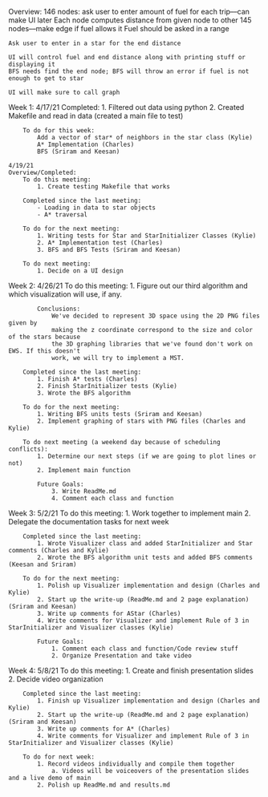 Overview:
    146 nodes: ask user to enter amount of fuel for each trip––can make UI later
    Each node computes distance from given node to other 145 nodes––make edge if fuel allows it
    Fuel should be asked in a range

    Ask user to enter in a star for the end distance

    UI will control fuel and end distance along with printing stuff or displaying it
    BFS needs find the end node; BFS will throw an error if fuel is not enough to get to star

    UI will make sure to call graph

Week 1:
    4/17/21 
        Completed:
            1. Filtered out data using python
            2. Created Makefile and read in data (created a main file to test)

        To do for this week:
            Add a vector of star* of neighbors in the star class (Kylie)
            A* Implementation (Charles)
            BFS (Sriram and Keesan)

    4/19/21
    Overview/Completed:
        To do this meeting: 
            1. Create testing Makefile that works

        Completed since the last meeting:
            - Loading in data to star objects
            - A* traversal

        To do for the next meeting:
            1. Writing tests for Star and StarInitializer Classes (Kylie)
            2. A* Implementation test (Charles)
            3. BFS and BFS Tests (Sriram and Keesan)
        
        To do next meeting:
            1. Decide on a UI design

Week 2:
    4/26/21
        To do this meeting: 
            1. Figure out our third algorithm and which visualization will use, if any.

            Conclusions:
                We've decided to represent 3D space using the 2D PNG files given by
                making the z coordinate correspond to the size and color of the stars because 
                the 3D graphing libraries that we've found don't work on EWS. If this doesn't 
                work, we will try to implement a MST.

        Completed since the last meeting:
            1. Finish A* tests (Charles)
            2. Finish StarInitializer tests (Kylie)
            3. Wrote the BFS algorithm

        To do for the next meeting:
            1. Writing BFS units tests (Sriram and Keesan)
            2. Implement graphing of stars with PNG files (Charles and Kylie)
        
        To do next meeting (a weekend day because of scheduling conflicts):
            1. Determine our next steps (if we are going to plot lines or not)
            2. Implement main function

            Future Goals:
                3. Write ReadMe.md
                4. Comment each class and function

Week 3:
    5/2/21
        To do this meeting: 
            1. Work together to implement main
            2. Delegate the documentation tasks for next week

        Completed since the last meeting:
            1. Wrote Visualizer class and added StarInitializer and Star comments (Charles and Kylie)
            2. Wrote the BFS algorithm unit tests and added BFS comments (Keesan and Sriram)

        To do for the next meeting:
            1. Polish up Visualizer implementation and design (Charles and Kylie)
            2. Start up the write-up (ReadMe.md and 2 page explanation) (Sriram and Keesan)
            3. Write up comments for AStar (Charles)
            4. Write comments for Visualizer and implement Rule of 3 in StarInitializer and Visualizer classes (Kylie)

            Future Goals:
                1. Comment each class and function/Code review stuff
                2. Organize Presentation and take video

Week 4:
    5/8/21
        To do this meeting:
            1. Create and finish presentation slides
            2. Decide video organization

        Completed since the last meeting:
            1. Finish up Visualizer implementation and design (Charles and Kylie)
            2. Start up the write-up (ReadMe.md and 2 page explanation) (Sriram and Keesan)
            3. Write up comments for A* (Charles)
            4. Write comments for Visualizer and implement Rule of 3 in StarInitializer and Visualizer classes (Kylie)
        
        To do for next week:
            1. Record videos individually and compile them together
                a. Videos will be voiceovers of the presentation slides and a live demo of main
            2. Polish up ReadMe.md and results.md
